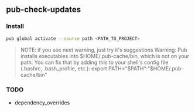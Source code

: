 ## pub-check-updates

### Install

```bash
pub global activate --source path <PATH_TO_PROJECT>
```

> NOTE: if you see next warning, just try it's suggestions
> Warning: Pub installs executables into $HOME/.pub-cache/bin, which is not on your path.
> You can fix that by adding this to your shell's config file (.bashrc, .bash_profile, etc.):
>   export PATH="$PATH":"$HOME/.pub-cache/bin"

### TODO

- dependency_overrides